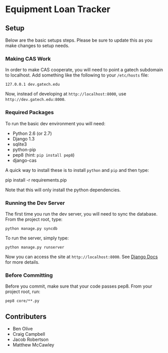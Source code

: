Equipment Loan Tracker
======================

## Setup

Below are the basic setups steps. Please be sure to update this as you make changes to setup needs.

### Making CAS Work

In order to make CAS cooperate, you will need to point a gatech subdomain to localhost. Add something like the following to your `/etc/hosts` file:

    127.0.0.1 dev.gatech.edu

Now, instead of developing at `http://localhost:8000`, use `http://dev.gatech.edu:8000`.

### Required Packages

To run the basic dev environment you will need:

* Python 2.6 (or 2.7)
* Django 1.3
* sqlite3
* python-pip
* pep8 (hint: `pip install pep8`)
* django-cas

A quick way to install these is to install `python` and `pip` and then type:

   pip install -r requirements.pip

Note that this will only install the python dependencies.

### Running the Dev Server

The first time you run the dev server, you will need to sync the database. 
From the project root, type:

    python manage.py syncdb

To run the server, simply type:

    python manage.py runserver

Now you can access the site at `http://localhost:8000`. See [Django Docs](https://docs.djangoproject.com/en/1.3/ref/django-admin/) for more details.

### Before Committing

Before you commit, make sure that your code passes pep8.
From your project root, run:

    pep8 core/**.py

## Contributers

* Ben Olive
* Craig Campbell
* Jacob Robertson
* Matthew McCawley
